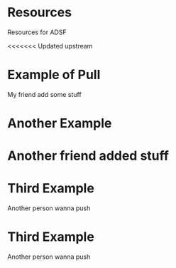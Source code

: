 # Resources
Resources for ADSF

<<<<<<< Updated upstream
# Example of Pull

My friend add some stuff


# Another Example

Another friend added stuff
=======

# Third Example

Another person wanna push

# Third Example

Another person wanna push
